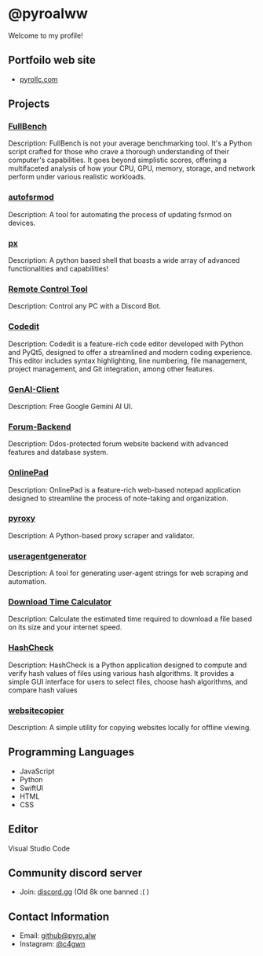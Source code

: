 # @pyroalww

Welcome to my profile!
## Portfoilo web site
-  [pyrollc.com](https://pyrollc.com.tr)
## Projects

### [FullBench](https://github.com/pyroalww/FullBench)
Description: FullBench is not your average benchmarking tool. It's a Python script crafted for those who crave a thorough understanding of their computer's capabilities. It goes beyond simplistic scores, offering a multifaceted analysis of how your CPU, GPU, memory, storage, and network perform under various realistic workloads.

### [autofsrmod](https://github.com/pyroalww/autofsrmod)
Description: A tool for automating the process of updating fsrmod on devices.

### [px](https://github.com/pyroalww/px)
Description: A python based shell that boasts a wide array of advanced functionalities and capabilities!

### [Remote Control Tool](https://github.com/pyroalww/remote-control-tool)
Description: Control any PC with a Discord Bot. 

### [Codedit](https://github.com/pyroalww/Codedit)
Description: Codedit is a feature-rich code editor developed with Python and PyQt5, designed to offer a streamlined and modern coding experience. This editor includes syntax highlighting, line numbering, file management, project management, and Git integration, among other features.

### [GenAI-Client](https://github.com/pyroalww/genai-client)
Description: Free Google Gemini AI UI.

### [Forum-Backend](https://github.com/pyroalww/Forum-Backend)
Description: Ddos-protected forum website backend with advanced features and database system.

### [OnlinePad](https://github.com/pyroalww/OnlinePad)
Description: OnlinePad is a feature-rich web-based notepad application designed to streamline the process of note-taking and organization. 

### [pyroxy](https://github.com/pyroalww/pyroxy)
Description: A Python-based proxy scraper and validator.

### [useragentgenerator](https://github.com/pyroalww/useragentgenerator)
Description: A tool for generating user-agent strings for web scraping and automation.

### [Download Time Calculator](https://github.com/pyroalww/downloadtimecalculator)
Description: Calculate the estimated time required to download a file based on its size and your internet speed.

### [HashCheck](https://github.com/pyroalww/HashCheck/tree/main)
Description: HashCheck is a Python application designed to compute and verify hash values of files using various hash algorithms. It provides a simple GUI interface for users to select files, choose hash algorithms, and compare hash values

### [websitecopier](https://github.com/pyroalww/websitecopier)
Description: A simple utility for copying websites locally for offline viewing.

## Programming Languages

- JavaScript
- Python
- SwiftUI
- HTML
- CSS

## Editor

Visual Studio Code

## Community discord server
- Join: [discord.gg](https://discord.gg/xN6fqNTbEa) (Old 8k one banned :( )

## Contact Information

- Email: [github@pyro.alw](mailto:lolpyro@proton.me)
- Instagram: [@c4gwn](https:/instagram.com/c4gwn)

